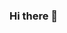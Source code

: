 ### Hi there 👋

<!-- [![Anurag's GitHub stats](https://github-readme-stats.vercel.app/api?username=haayzeed)](https://github.com/anuraghazra/github-readme-stats) -->
<!-- [![Top Langs](https://github-readme-stats.vercel.app/api/top-langs/?username=haayzeed&layout=compact)](https://github.com/anuraghazra/github-readme-stats) -->



<!-- ![](https://komarev.com/ghpvc/?username=haayzeed) -->

<!--
**Haayzeed/haayzeed** is a ✨ _special_ ✨ repository because its `README.md` (this file) appears on your GitHub profile.

Here are some ideas to get you started:

- 🔭 I’m currently working on ...
- 🌱 I’m currently learning ...
- 👯 I’m looking to collaborate on ...
- 🤔 I’m looking for help with ...
- 💬 Ask me about ...
- 📫 How to reach me: ...
- 😄 Pronouns: ...
- ⚡ Fun fact: ...
-->
